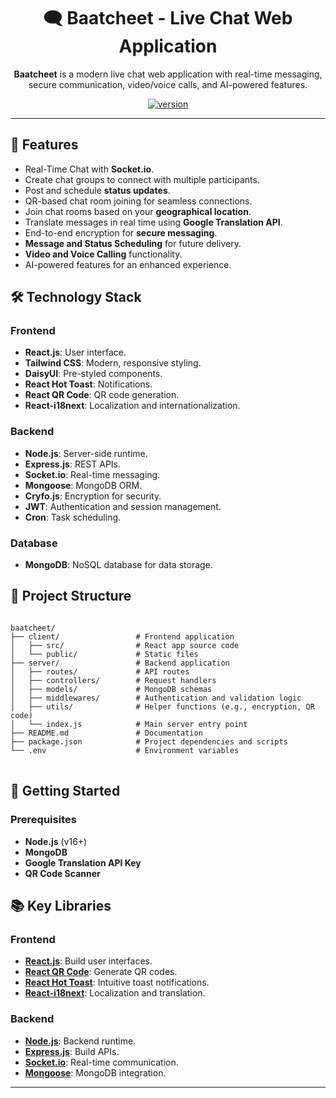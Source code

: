 <h1 align="center">🗨️ Baatcheet - Live Chat Web Application</h1>

<p align="center">
  <b>Baatcheet</b> is a modern live chat web application with real-time messaging, secure communication, video/voice calls, and AI-powered features.
</p>

<p align="center">
  <a href="https://github.com/harshkavaiya/Live-chat-webApp" target="_blank">
    <img src="https://img.shields.io/badge/version-1.0.0-brightgreen" alt="version">
  </a>
</p>

<hr/>

<h2>🎯 Features</h2>
<ul>
  <li>Real-Time Chat with <b>Socket.io</b>.</li>
  <li>Create chat groups to connect with multiple participants.</li>
  <li>Post and schedule <b>status updates</b>.</li>
  <li>QR-based chat room joining for seamless connections.</li>
  <li>Join chat rooms based on your <b>geographical location</b>.</li>
  <li>Translate messages in real time using <b>Google Translation API</b>.</li>
  <li>End-to-end encryption for <b>secure messaging</b>.</li>
  <li><b>Message and Status Scheduling</b> for future delivery.</li>
  <li><b>Video and Voice Calling</b> functionality.</li>
  <li>AI-powered features for an enhanced experience.</li>
</ul>

<h2>🛠️ Technology Stack</h2>

<h3>Frontend</h3>
<ul>
  <li><b>React.js</b>: User interface.</li>
  <li><b>Tailwind CSS</b>: Modern, responsive styling.</li>
  <li><b>DaisyUI</b>: Pre-styled components.</li>
  <li><b>React Hot Toast</b>: Notifications.</li>
  <li><b>React QR Code</b>: QR code generation.</li>
  <li><b>React-i18next</b>: Localization and internationalization.</li>
</ul>

<h3>Backend</h3>
<ul>
  <li><b>Node.js</b>: Server-side runtime.</li>
  <li><b>Express.js</b>: REST APIs.</li>
  <li><b>Socket.io</b>: Real-time messaging.</li>
  <li><b>Mongoose</b>: MongoDB ORM.</li>
  <li><b>Cryfo.js</b>: Encryption for security.</li>
  <li><b>JWT</b>: Authentication and session management.</li>
  <li><b>Cron</b>: Task scheduling.</li>
</ul>

<h3>Database</h3>
<ul>
  <li><b>MongoDB</b>: NoSQL database for data storage.</li>
</ul>

<h2>📂 Project Structure</h2>

<pre>
<code>
baatcheet/
├── client/                 # Frontend application
│   ├── src/                # React app source code
│   └── public/             # Static files
├── server/                 # Backend application
│   ├── routes/             # API routes
│   ├── controllers/        # Request handlers
│   ├── models/             # MongoDB schemas
│   ├── middlewares/        # Authentication and validation logic
│   ├── utils/              # Helper functions (e.g., encryption, QR code)
│   └── index.js            # Main server entry point
├── README.md               # Documentation
├── package.json            # Project dependencies and scripts
└── .env                    # Environment variables
</code>
</pre>

<h2>🚀 Getting Started</h2>

<h3>Prerequisites</h3>
<ul>
  <li><b>Node.js</b> (v16+)</li>
  <li><b>MongoDB</b></li>
  <li><b>Google Translation API Key</b></li>
  <li><b>QR Code Scanner</b></li>
</ul>

<h2>📚 Key Libraries</h2>

<h3>Frontend</h3>
<ul>
  <li><b><a href="https://reactjs.org/">React.js</a></b>: Build user interfaces.</li>
  <li><b><a href="https://github.com/zpao/qrcode.react">React QR Code</a></b>: Generate QR codes.</li>
  <li><b><a href="https://react-hot-toast.com/">React Hot Toast</a></b>: Intuitive toast notifications.</li>
  <li><b><a href="https://react.i18next.com/">React-i18next</a></b>: Localization and translation.</li>
</ul>

<h3>Backend</h3>
<ul>
  <li><b><a href="https://nodejs.org/">Node.js</a></b>: Backend runtime.</li>
  <li><b><a href="https://expressjs.com/">Express.js</a></b>: Build APIs.</li>
  <li><b><a href="https://socket.io/">Socket.io</a></b>: Real-time communication.</li>
  <li><b><a href="https://mongoosejs.com/">Mongoose</a></b>: MongoDB integration.</li>
</ul>

---

